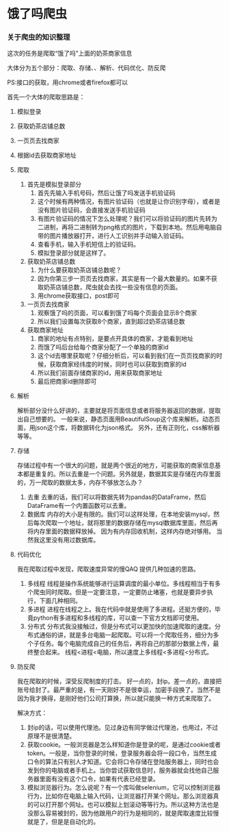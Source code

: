 # 饿了吗爬虫
### 关于爬虫的知识整理

这次的任务是爬取“饿了吗”上面的奶茶商家信息

大体分为五个部分：爬取、存储、、解析、代码优化、防反爬

PS:接口的获取，用chrome或者firefox都可以

首先一个大体的爬取思路是：
1. 模拟登录
2. 获取奶茶店铺总数
3. 一页页去找商家
4. 根据id去获取商家地址

1. 爬取

	1. 首先是模拟登录部分
		1. 首先先输入手机号码，然后让饿了吗发送手机验证码
		2. 这个时候有两种情况，有图片验证码（也就是让你识别字母），或者是没有图片验证码，会直接发送手机验证码
		3. 有图片验证码的情况下怎么处理呢？我们可以将验证码的图片先转为二进制，再将二进制转为png格式的图片，下载到本地。然后用电脑自带的图片播放器打开，进行人工识别并手动输入验证码。
		4. 查看手机，输入手机短信上的验证码。
		5. 模拟登录部分就是这样了。
	2. 获取奶茶店铺总数
		1. 为什么要获取奶茶店铺总数呢？
		2. 因为你第三步一页页去找商家，其实是有一个最大数量的。如果不获取奶茶店铺总数，爬虫就会去找一些没有信息的页面。
		3. 用chrome获取接口，post即可
	3. 一页页去找商家
		1. 观察饿了吗的页面，可以看到饿了吗每个页面会显示8个商家
		2. 所以我们设置每次获取8个商家，直到超过奶茶店铺总数
	4. 获取商家地址
		1. 商家的地址有点特别，是要点开具体的商家，才能看到地址
		2. 而饿了吗后台给每个商家分配了一个单独的商家id
		3. 这个id去哪里获取呢？仔细分析后，可以看到我们在一页页找商家的时候，获取商家经纬度的时候，同时也可以获取到商家的id
		4. 所以我们前面存储商家的id，用来获取商家地址
		5. 最后把商家id删除即可
2. 解析

	解析部分没什么好讲的，主要就是将页面信息或者将服务器返回的数据，提取出自己想要的。
	一般来说，静态页面用BeautifulSoup这个库来解析。动态页面，用json这个库，将数据转化为json格式。
	另外，还有正则化，css解析器等等。
3. 存储

	存储过程中有一个很大的问题，就是两个很近的地方，可能获取的商家信息基本都是重复的。所以去重是一个问题。另外就是，数据其实是存储在内存里面的，万一爬取的数据太多，内存不够放怎么办？
	
	1. 去重
		去重的话，我们可以将数据先转为pandas的DataFrame，然后DataFrame有一个内置函数可以去重。
	2. 数据库
		内存的大小是有限的。我们可以这样处理，在本地安装mysql，然后每次爬取一个地址，就将那里的数据存储在mysql数据库里面，然后再将内存里面的数据释放掉。 因为有内存回收机制，这样内存绝对够用。
		当然我这里没有用过数据库。
4. 代码优化

	我在爬取过程中发现，爬取速度异常的慢QAQ
	提供几种加速的思路。

	1. 多线程
		线程是操作系统能够进行运算调度的最小单位。多线程相当于有多个爬虫同时爬取。但是一定要注意，一定要防止堵塞，也就是要异步执行，下面几种相同。
	2. 多进程
		进程在线程之上。我在代码中就是使用了多进程。还挺方便的，毕竟python有多进程和多线程的库，可以查一下官方文档即可使用。
	3. 分布式
		分布式我没接触过，但是分布式可以更加快的加速爬取的速度。分布式通俗的讲，就是多台电脑一起爬取。可以将一个爬取任务，细分为多个子任务。每个电脑完成自己的任务后，再将自己的那部分数据上传，最终整合起来。
	线程<进程<电脑，所以速度上多线程<多进程<分布式。
5. 防反爬

	我在爬取的时候，深受反爬制度的打击。
	好一点的，封ip。差一点的，直接把账号给封了。最严重的是，有一天刚好不是很幸运，加密手段换了。当然不是因为我才换得，是刚好他们公司打算换，所以就只能换一种方式来爬取了。

	解决方式：
	1. 封ip的话，可以使用代理池。见过身边有同学做过代理池，也用过，不过原理不是很清楚。
	2. 获取cookie。一般浏览器是怎么样知道你是登录的呢，是通过cookie或者token。一般是，当你登录的时候，登录服务器会将一段口令，当然生成口令的算法只有别人才知道。它会将口令存储在登陆服务器上，同时也会发到你的电脑或者手机上。当你尝试获取信息时，服务器就会找他自己服务器里面有没有这个口令，如果有代表已经登录。
	3. 模拟浏览器行为。怎么说呢？有一个库叫做selenium，它可以控制浏览器行为，比如你在电脑上输入代码，让浏览器打开某个网址。那么浏览器真的可以打开那个网址。也可以模拟上划滚动等等行为。所以这种方法也是没那么容易被封的，因为他跟用户的行为是相同的，就是爬取速度比较慢就是了，但是是自动化的。

